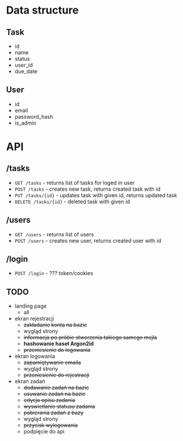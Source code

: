 # Data structure

## Task

- id
- name
- status
- user_id
- due_date

## User

- id
- email
- password_hash
- is_admin

# API

## /tasks

- `GET /tasks` - returns list of tasks for loged in user
- `POST /tasks` - creates new task, returns created task with id
- `PUT /tasks/{id}` - updates task with given id, returns updated task
- `DELETE /tasks/{id}` - deleted task with given id

## /users

- `GET /users` - returns list of users
- `POST /users` - creates new user, returns created user with id

## /login

- `POST /login` - ??? token/cookies

## TODO

- landing page
  - all
- ekran rejestracji
  - ~~zakładanie konta na bazie~~
  - wygląd strony
  - ~~informacja po próbie stworzenia takiego samego mejla~~
  - **hashowanie haseł Argon2id**
  - ~~przeniesienie do logowania~~
- ekran logowania
  - ~~zapamiętywanie emaila~~
  - wygląd strony
  - ~~przeniesienie do rejestracji~~
- ekran zadań
  - ~~dodawanie zadań na bazie~~
  - ~~usuwanie zadań na bazie~~
  - ~~edycja opisu zadania~~
  - ~~wyswietlanie statusu zadania~~
  - ~~pobierania zadań z bazy~~
  - wygląd strony
  - ~~przycisk wylogowania~~
  - podpięcie do api
